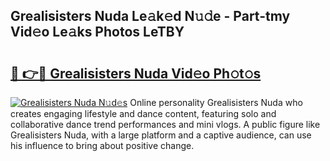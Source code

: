## Grealisisters Nuda Le𝚊k𝚎d N𝚞𝚍e - Part-tmy Vid𝚎o Le𝚊ks Photos LeTBY

# <h2><a href="http://fbdj433.evod.top/?m=Grealisisters+Nuda">🔗 👉🔴 Grealisisters Nuda Vid𝚎o Ph𝚘t𝚘s</a></h2>

[![Grealisisters Nuda N𝚞d𝚎s](https://i.imgur.com/8V9OHl7.gif)](http://fbdj433.evod.top/?m=Grealisisters+Nuda)
Online personality Grealisisters Nuda who creates engaging lifestyle and dance content, featuring solo and collaborative dance trend performances and mini vlogs. A public figure like Grealisisters Nuda, with a large platform and a captive audience, can use his influence to bring about positive change. 
